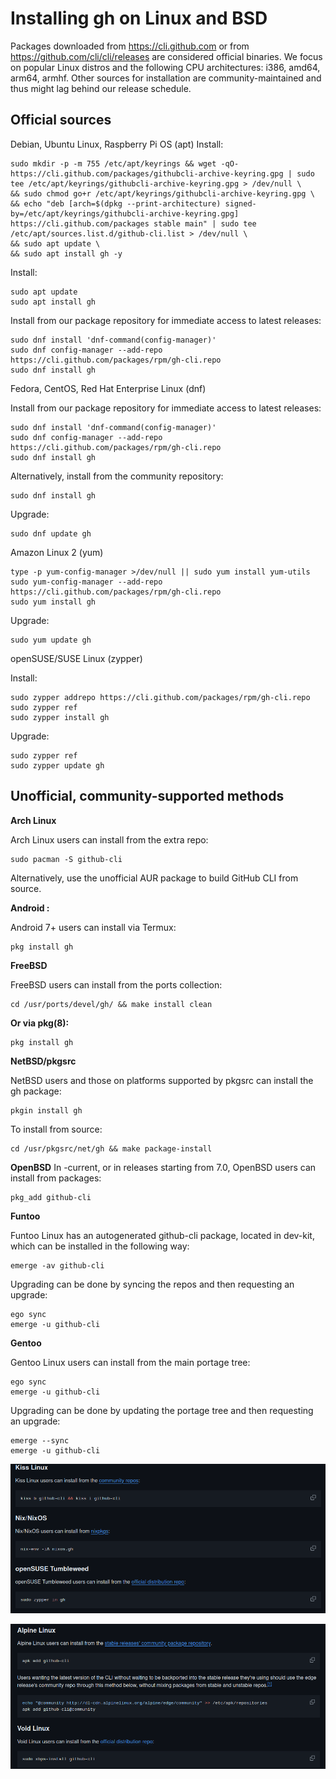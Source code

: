 # Installing gh on Linux and BSD
Packages downloaded from https://cli.github.com or from https://github.com/cli/cli/releases are considered official binaries. We focus on popular Linux distros and the following CPU architectures: i386, amd64, arm64, armhf.
Other sources for installation are community-maintained and thus might lag behind our release schedule.
## Official sources
Debian, Ubuntu Linux, Raspberry Pi OS (apt)
Install:
```
sudo mkdir -p -m 755 /etc/apt/keyrings && wget -qO- https://cli.github.com/packages/githubcli-archive-keyring.gpg | sudo tee /etc/apt/keyrings/githubcli-archive-keyring.gpg > /dev/null \
&& sudo chmod go+r /etc/apt/keyrings/githubcli-archive-keyring.gpg \
&& echo "deb [arch=$(dpkg --print-architecture) signed-by=/etc/apt/keyrings/githubcli-archive-keyring.gpg] https://cli.github.com/packages stable main" | sudo tee /etc/apt/sources.list.d/github-cli.list > /dev/null \
&& sudo apt update \
&& sudo apt install gh -y
```
Install:
```
sudo apt update
sudo apt install gh 
``` 
Install from our package repository for immediate access to latest releases:
```
sudo dnf install 'dnf-command(config-manager)'
sudo dnf config-manager --add-repo https://cli.github.com/packages/rpm/gh-cli.repo
sudo dnf install gh
```
Fedora, CentOS, Red Hat Enterprise Linux (dnf)

Install from our package repository for immediate access to latest releases:
```
sudo dnf install 'dnf-command(config-manager)'
sudo dnf config-manager --add-repo https://cli.github.com/packages/rpm/gh-cli.repo
sudo dnf install gh
```
Alternatively, install from the community repository:
```
sudo dnf install gh
```
Upgrade:
```
sudo dnf update gh
```
Amazon Linux 2 (yum)
```
type -p yum-config-manager >/dev/null || sudo yum install yum-utils
sudo yum-config-manager --add-repo https://cli.github.com/packages/rpm/gh-cli.repo
sudo yum install gh
```
Upgrade:
```
sudo yum update gh
```
openSUSE/SUSE Linux (zypper)

Install:
```
sudo zypper addrepo https://cli.github.com/packages/rpm/gh-cli.repo
sudo zypper ref
sudo zypper install gh
```
Upgrade:

```
sudo zypper ref
sudo zypper update gh
```

## Unofficial, community-supported methods
**Arch Linux**

Arch Linux users can install from the extra repo:
```
sudo pacman -S github-cli
```
Alternatively, use the unofficial AUR package to build GitHub CLI from source.

**Android :**

Android 7+ users can install via Termux:
```
pkg install gh
```
**FreeBSD**

FreeBSD users can install from the ports collection:
```
cd /usr/ports/devel/gh/ && make install clean
```
**Or via pkg(8):**
```
pkg install gh
```
**NetBSD/pkgsrc**

NetBSD users and those on platforms supported by pkgsrc can install the gh package:
```
pkgin install gh
```
To install from source:
```
cd /usr/pkgsrc/net/gh && make package-install
```
**OpenBSD**
In -current, or in releases starting from 7.0, OpenBSD users can install from packages:

```
pkg_add github-cli
```

**Funtoo**

Funtoo Linux has an autogenerated github-cli package, located in dev-kit, which can be installed in the following way:
```
emerge -av github-cli
```
Upgrading can be done by syncing the repos and then requesting an upgrade:
```
ego sync
emerge -u github-cli
```
**Gentoo**

Gentoo Linux users can install from the main portage tree:
```
ego sync
emerge -u github-cli
```
Upgrading can be done by updating the portage tree and then requesting an upgrade:
```
emerge --sync
emerge -u github-cli
```
![kiss lunux's picture](assets/installgh_in_kiss_nix_open.png)

![Alpine linux's picture](assets/installgh_in_Alpine_Voidpng.png)


